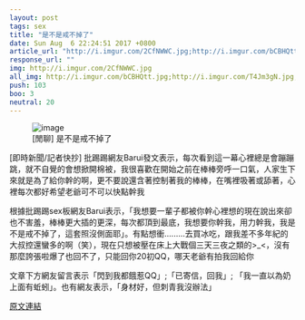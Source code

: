 ```yaml
---
layout: post
tags: sex
title: "是不是戒不掉了"
date: Sun Aug  6 22:24:51 2017 +0800
article_url: "http://i.imgur.com/2CfNWWC.jpg;http://i.imgur.com/bCBHQtt.jpg;http://i.imgur.com/T4Jm3gN.jpg;http://i.imgur.com/ACBt7lm.jpg"
response_url: ""
img: http://i.imgur.com/2CfNWWC.jpg
all_img: http://i.imgur.com/bCBHQtt.jpg;http://i.imgur.com/T4Jm3gN.jpg;http://i.imgur.com/ACBt7lm.jpg
push: 103
boo: 3
neutral: 20
---
```


<figure>
<img src="http://i.imgur.com/2CfNWWC.jpg" alt="image">
<figcaption>
[閒聊] 是不是戒不掉了
</figcaption>
</figure>



[即時新聞/記者快抄] 批踢踢網友Barui發文表示，每次看到這一幕心裡總是會蹦蹦跳，就不自覺的會想掀開棉被，我很喜歡在開始之前在棒棒旁呼一口氣，人家生下來就是為了給你幹的啊，更不要說還含著控制著我的棒棒，在嘴裡吸著或舔著，心裡每次都好希望老爺可不可以快點幹我

根據批踢踢sex板網友Barui表示，「我想要一輩子都被你幹心裡想的現在說出來卻也不害羞，棒棒更大插的更深，每次都頂到最底，我想要你幹我，用力幹我，我是不是戒不掉了，這套照沒側面耶」。有點想衝.........去買冰吃，跟我差不多年紀的大叔控還蠻多的啊（笑），現在只想被壓在床上大戰個三天三夜之類的>_<，沒有那麼誇張啦爆了也回不了，只能回你20初QQ，哪天老爺有拍我回給你

文章下方網友留言表示「閃到我都餓惹QQ」;「已寄信，回我」; 「我一直以為奶上面有蚯蚓」。也有網友表示，「身材好，但刺青我沒辦法」

<a href = "https://www.ptt.cc/bbs/sex/M.1502029494.A.D26.html">原文連結</a>

